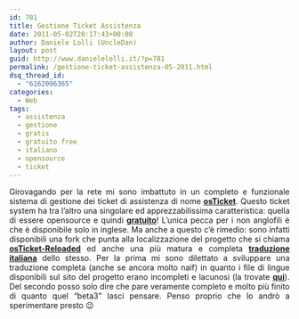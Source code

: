 ```yaml
---
id: 781
title: Gestione Ticket Assistenza
date: 2011-05-02T20:17:43+00:00
author: Daniele Lolli (UncleDan)
layout: post
guid: http://www.danielelolli.it/?p=781
permalink: /gestione-ticket-assistenza-05-2011.html
dsq_thread_id:
  - "6162096365"
categories:
  - Web
tags:
  - assistenza
  - gestione
  - gratis
  - gratuito free
  - italiano
  - opensource
  - ticket
---
```

<p style="text-align: justify;">
  Girovagando per la rete mi sono imbattuto in un completo e funzionale sistema di gestione dei ticket di assistenza di nome <strong><a title="osTicket" href="http://www.osticket.com/" target="_blank">osTicket</a></strong>. Questo ticket system ha tra l&#8217;altro una singolare ed apprezzabilissima caratteristica: quella di essere opensource e quindi <span style="text-decoration: underline;"><strong>gratuito</strong></span>! L&#8217;unica pecca per i non anglofili è che è disponibile solo in inglese. Ma anche a questo c&#8217;è rimedio: sono infatti disponibili una fork che punta alla localizzazione del progetto che si chiama <strong><a title="osTicket-Reloaded" href="https://github.com/jasperf/OSTicket-Reloaded" target="_blank">osTicket-Reloaded</a></strong> ed anche una più matura e completa <strong><a title="osTicket in Italiano" href="https://osticket.it/" target="_blank">traduzione italiana</a></strong> dello stesso. Per la prima mi sono dilettato a sviluppare una traduzione completa (anche se ancora molto naif) in quanto i file di lingue disponibili sul sito del progetto erano incompleti e lacunosi (la trovate <strong><a title="osTicket-Reladed Italian Localization" href="http://www.danielelolli.it/progetti/vecchi-progetti/osticket-reloaded-italian-localization" target="_blank">qui</a></strong>). Del secondo posso solo dire che pare veramente completo e molto più finito di quanto quel &#8220;beta3&#8221; lasci pensare. Penso proprio che lo andrò a sperimentare presto 😉
</p>